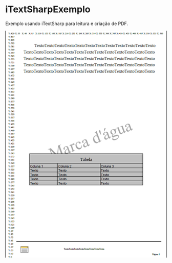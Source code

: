 # iTextSharpExemplo
Exemplo usando iTextSharp para leitura e criação de PDF.

![Imagem 1](https://github.com/NMDavi/iTextSharpExemplo/blob/master/paginaPDF1.png)

